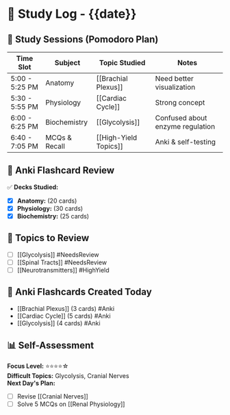 # 📅 Study Log - {{date}}

## 📌 Study Sessions (Pomodoro Plan)  
| Time Slot        | Subject     | Topic Studied | Notes |
|-----------------|------------|--------------|-------|
| 5:00 - 5:25 PM  | Anatomy     | [[Brachial Plexus]] | Need better visualization |
| 5:30 - 5:55 PM  | Physiology  | [[Cardiac Cycle]] | Strong concept |
| 6:00 - 6:25 PM  | Biochemistry | [[Glycolysis]] | Confused about enzyme regulation |
| 6:40 - 7:05 PM  | MCQs & Recall | [[High-Yield Topics]] | Anki & self-testing |

## 🔄 **Anki Flashcard Review**
✅ **Decks Studied:**  
- [x] **Anatomy:** (20 cards)  
- [x] **Physiology:** (30 cards)  
- [x] **Biochemistry:** (25 cards)  

## 📌 **Topics to Review**
- [ ] [[Glycolysis]] #NeedsReview
- [ ] [[Spinal Tracts]] #NeedsReview
- [ ] [[Neurotransmitters]] #HighYield

## 🔗 **Anki Flashcards Created Today**
- [[Brachial Plexus]] (3 cards) #Anki
- [[Cardiac Cycle]] (5 cards) #Anki
- [[Glycolysis]] (4 cards) #Anki

## 📊 **Self-Assessment**
**Focus Level:** ⭐⭐⭐⭐☆  
**Difficult Topics:** Glycolysis, Cranial Nerves  
**Next Day's Plan:**  
- [ ] Revise [[Cranial Nerves]]  
- [ ] Solve 5 MCQs on [[Renal Physiology]]  
